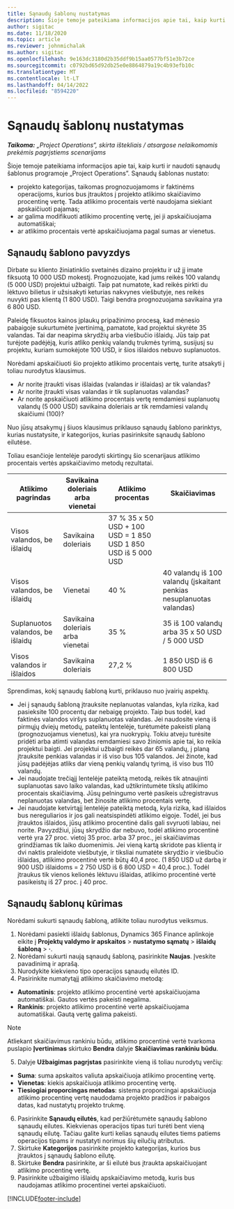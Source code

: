 ```yaml
---
title: Sąnaudų šablonų nustatymas
description: Šioje temoje pateikiama informacijos apie tai, kaip kurti ir naudoti sąnaudų šablonus programoje „Project Operations”.
author: sigitac
ms.date: 11/18/2020
ms.topic: article
ms.reviewer: johnmichalak
ms.author: sigitac
ms.openlocfilehash: 9e163dc3180d2b35ddf9b15aa0577bf51e3b72ce
ms.sourcegitcommit: c0792bd65d92db25e0e8864879a19c4b93efb10c
ms.translationtype: MT
ms.contentlocale: lt-LT
ms.lasthandoff: 04/14/2022
ms.locfileid: "8594220"
---
```

# <a name="set-up-cost-templates"></a>Sąnaudų šablonų nustatymas

_**Taikoma:** „Project Operations“, skirta ištekliais / atsargose nelaikomomis prekėmis pagrįstiems scenarijams_


Šioje temoje pateikiama informacijos apie tai, kaip kurti ir naudoti sąnaudų šablonus programoje „Project Operations”. Sąnaudų šablonas nustato:

- projekto kategorijas, taikomas prognozuojamoms ir faktinėms operacijoms, kurios bus įtrauktos į projekto atlikimo skaičiavimo procentinę vertę. Tada atlikimo procentais vertė naudojama siekiant apskaičiuoti pajamas;
- ar galima modifikuoti atlikimo procentinę vertę, jei ji apskaičiuojama automatiškai;
- ar atlikimo procentais vertė apskaičiuojama pagal sumas ar vienetus.

## <a name="cost-template-example"></a>Sąnaudų šablono pavyzdys

Dirbate su kliento žiniatinklio svetainės dizaino projektu ir už jį imate fiksuotą 10 000 USD mokestį. Prognozuojate, kad jums reikės 100 valandų (5 000 USD) projektui užbaigti. Taip pat numatote, kad reikės pirkti du lėktuvo bilietus ir užsisakyti keturias nakvynes viešbutyje, nes reikės nuvykti pas klientą (1 800 USD). Taigi bendra prognozuojama savikaina yra 6 800 USD.

Paleidę fiksuotos kainos įplaukų pripažinimo procesą, kad mėnesio pabaigoje sukurtumėte įvertinimą, pamatote, kad projektui skyrėte 35 valandas. Tai dar neapima skrydžių arba viešbučio išlaidų. Jūs taip pat turėjote padėjėją, kuris atliko penkių valandų trukmės tyrimą, susijusį su projektu, kuriam sumokėjote 100 USD, ir šios išlaidos nebuvo suplanuotos.

Norėdami apskaičiuoti šio projekto atlikimo procentais vertę, turite atsakyti į toliau nurodytus klausimus.

- Ar norite įtraukti visas išlaidas (valandas ir išlaidas) ar tik valandas?
- Ar norite įtraukti visas valandas ir tik suplanuotas valandas?
- Ar norite apskaičiuoti atlikimo procentais vertę remdamiesi suplanuotų valandų (5 000 USD) savikaina doleriais ar tik remdamiesi valandų skaičiumi (100)?

Nuo jūsų atsakymų į šiuos klausimus priklauso sąnaudų šablono parinktys, kurias nustatysite, ir kategorijos, kurias pasirinksite sąnaudų šablono eilutėse.

Toliau esančioje lentelėje parodyti skirtingų šio scenarijaus atlikimo procentais vertės apskaičiavimo metodų rezultatai.

| Atlikimo pagrindas | Savikaina doleriais arba vienetai | Atlikimo procentas | Skaičiavimas |
| --- | --- | --- | --- |
| Visos valandos, be išlaidų | Savikaina doleriais | 37 % 35 x 50 USD + 100 USD = 1 850 USD 1 850 USD iš 5 000 USD |
| Visos valandos, be išlaidų | Vienetai | 40 % | 40 valandų iš 100 valandų (įskaitant penkias nesuplanuotas valandas) |
| Suplanuotos valandos, be išlaidų | Savikaina doleriais arba vienetai | 35 % | 35 iš 100 valandų arba 35 x 50 USD / 5 000 USD |
| Visos valandos ir išlaidos | Savikaina doleriais | 27,2 % | 1 850 USD iš 6 800 USD |

Sprendimas, kokį sąnaudų šabloną kurti, priklauso nuo įvairių aspektų.

- Jei į sąnaudų šabloną įtrauksite neplanuotas valandas, kyla rizika, kad pasieksite 100 procentų dar nebaigę projekto. Taip bus todėl, kad faktinės valandos viršys suplanuotas valandas. Jei naudosite vieną iš pirmųjų dviejų metodų, pateiktų lentelėje, turėtumėte pakeisti planą (prognozuojamus vienetus), kai yra nuokrypių. Tokiu atveju turėsite pridėti arba atimti valandas remdamiesi savo žiniomis apie tai, ko reikia projektui baigti. Jei projektui užbaigti reikės dar 65 valandų, į planą įtrauksite penkias valandas ir iš viso bus 105 valandos. Jei žinote, kad jūsų padėjėjas atliks dar vieną penkių valandų tyrimą, iš viso bus 110 valandų.
- Jei naudojate trečiąjį lentelėje pateiktą metodą, reikės tik atnaujinti suplanuotas savo laiko valandas, kad užtikrintumėte tikslų atlikimo procentais skaičiavimą. Jūsų pelningumo vertė pasikeis užregistravus neplanuotas valandas, bet žinosite atlikimo procentais vertę.
- Jei naudojate ketvirtąjį lentelėje pateiktą metodą, kyla rizika, kad išlaidos bus nereguliarios ir jos gali neatsispindėti atlikimo eigoje. Todėl, jei bus įtrauktos išlaidos, jūsų atlikimo procentinė dalis gali svyruoti labiau, nei norite. Pavyzdžiui, jūsų skrydžio dar nebuvo, todėl atlikimo procentinė vertė yra 27 proc. vietoj 35 proc. arba 37 proc., jei skaičiavimas grindžiamas tik laiko duomenimis. Jei vieną kartą skridote pas klientą ir dvi naktis praleidote viešbutyje, ir tiksliai numatėte skrydžio ir viešbučio išlaidas, atlikimo procentinė vertė būtų 40,4 proc. (1 850 USD už darbą ir 900 USD išlaidoms = 2 750 USD iš 6 800 USD = 40,4 proc.). Todėl įtraukus tik vienos kelionės lėktuvu išlaidas, atlikimo procentinė vertė pasikeistų iš 27 proc. į 40 proc.

## <a name="create-cost-templates"></a>Sąnaudų šablonų kūrimas
Norėdami sukurti sąnaudų šabloną, atlikite toliau nurodytus veiksmus.

1. Norėdami pasiekti išlaidų šablonus, Dynamics 365 Finance aplinkoje eikite į **Projektų valdymo ir apskaitos** > **nustatymo sąmatų** > **išlaidų šabloną** > **·**.
2. Norėdami sukurti naują sąnaudų šabloną, pasirinkite **Naujas**. Įveskite pavadinimą ir aprašą.
3. Nurodykite kiekvieno tipo operacijos sąnaudų eilutės ID.
4. Pasirinkite numatytąjį atlikimo skaičiavimo metodą:

  - **Automatinis**: projekto atlikimo procentinė vertė apskaičiuojama automatiškai. Gautos vertės pakeisti negalima.
  - **Rankinis**: projekto atlikimo procentinė vertė apskaičiuojama automatiškai. Gautą vertę galima pakeisti.

  > [!NOTE]
  > Atliekant skaičiavimus rankiniu būdu, atlikimo procentinė vertė tvarkoma puslapio **Įvertinimas** skirtuko **Bendra** dalyje **Skaičiavimas rankiniu būdu**.

5. Dalyje **Užbaigimas pagrįstas** pasirinkite vieną iš toliau nurodytų verčių:

  - **Suma**: suma apskaitos valiuta apskaičiuoja atlikimo procentinę vertę.
  - **Vienetas**: kiekis apskaičiuoja atlikimo procentinę vertę.
  - **Tiesiogiai proporcingas metodas**: sistema proporcingai apskaičiuoja atlikimo procentinę vertę naudodama projekto pradžios ir pabaigos datas, kad nustatytų projekto trukmę.

6. Pasirinkite **Sąnaudų eilutės**, kad peržiūrėtumėte sąnaudų šablono sąnaudų eilutes. Kiekvienas operacijos tipas turi turėti bent vieną sąnaudų eilutę. Tačiau galite kurti kelias sąnaudų eilutes tiems patiems operacijos tipams ir nustatyti norimus šių eilučių atributus.
7. Skirtuke **Kategorijos** pasirinkite projekto kategorijas, kurios bus įtrauktos į sąnaudų šablono eilutę.
8. Skirtuke **Bendra** pasirinkite, ar ši eilutė bus įtraukta apskaičiuojant atlikimo procentinę vertę.
9. Pasirinkite užbaigimo išlaidų apskaičiavimo metodą, kuris bus naudojamas atlikimo procentinei vertei apskaičiuoti.


[!INCLUDE[footer-include](../includes/footer-banner.md)]